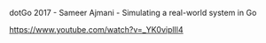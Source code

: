 dotGo 2017 - Sameer Ajmani - Simulating a real-world system in Go

https://www.youtube.com/watch?v=_YK0viplIl4